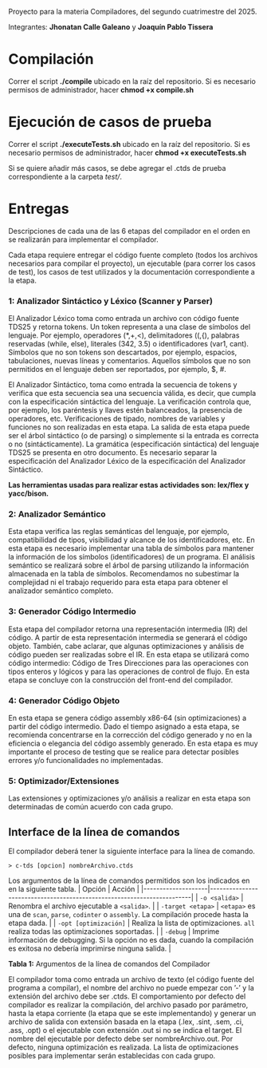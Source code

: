 Proyecto para la materia Compiladores, del segundo cuatrimestre del 2025.

Integrantes: **Jhonatan Calle Galeano** y **Joaquín Pablo Tissera**

# Compilación
Correr el script **./compile** ubicado en la raíz del repositorio.
Si es necesario permisos de administrador, hacer **chmod +x compile.sh**

# Ejecución de casos de prueba
Correr el script **./executeTests.sh** ubicado en la raíz del repositorio.
Si es necesario permisos de administrador, hacer **chmod +x executeTests.sh**

Si se quiere añadir más casos, se debe agregar el .ctds de prueba correspondiente a la carpeta _test/_.

# Entregas

Descripciones de cada una de las 6 etapas del compilador en el orden en se realizarán para implementar
el compilador.

Cada etapa requiere entregar el código fuente completo (todos los archivos necesarios para compilar el
proyecto), un ejecutable (para correr los casos de test), los casos de test utilizados y la documentación
correspondiente a la etapa.


### 1: Analizador Sintáctico y Léxico (Scanner y Parser)
El Analizador Léxico toma como entrada un archivo con código fuente TDS25 y retorna tokens.
Un token representa a una clase de símbolos del lenguaje.
Por ejemplo, operadores (*,+,<), delimitadores ((,{), palabras reservadas (while, else), literales (342, 3.5) o identificadores (var1, cant).
Símbolos que no son tokens son descartados, por ejemplo, espacios, tabulaciones, nuevas líneas y comentarios.
Aquellos símbolos que no son permitidos en el lenguaje deben ser reportados, por ejemplo, $, #.


El Analizador Sintáctico, toma como entrada la secuencia de tokens y verifica que esta secuencia sea
una secuencia válida, es decir, que cumpla con la especificación sintáctica del lenguaje. 
La verificación controla que, por ejemplo, los paréntesis y llaves estén balanceados, la presencia de operadores, etc.
Verificaciones de tipado, nombres de variables y funciones no son realizadas en esta etapa. 
La salida de esta etapa puede ser el árbol sintáctico (o de parsing) o simplemente si la entrada es correcta o no (sintácticamente).
La gramática (especificación sintáctica) del lenguaje TDS25 se presenta en otro documento. 
Es necesario separar la especificación del Analizador Léxico de la especificación del Analizador Sintáctico.

**Las herramientas usadas para realizar estas actividades son: lex/flex y yacc/bison.**


### 2: Analizador Semántico
Esta etapa verifica las reglas semánticas del lenguaje, por ejemplo, compatibilidad de tipos, visibilidad
y alcance de los identificadores, etc. 
En esta etapa es necesario implementar una tabla de símbolos para mantener la información de los símbolos (identificadores) de un programa. 
El análisis semántico se realizará sobre el árbol de parsing utilizando la información almacenada en la tabla de símbolos.
Recomendamos no subestimar la complejidad ni el trabajo requerido para esta etapa para obtener el analizador semántico completo.


### 3: Generador Código Intermedio
Esta etapa del compilador retorna una representación intermedia (IR) del código. 
A partir de esta representación intermedia se generará el código objeto. También, cabe aclarar, que algunas optimizaciones y análisis de código pueden ser realizadas sobre el IR.
En esta etapa se utilizará como código intermedio: Código de Tres Direcciones para las operaciones con tipos enteros y lógicos y para las operaciones de control de flujo.
En esta etapa se concluye con la construcción del front-end del compilador.


### 4: Generador Código Objeto
En esta etapa se genera código assembly x86-64 (sin optimizaciones) a partir del código intermedio. 
Dado el tiempo asignado a esta etapa, se recomienda concentrarse en la corrección del código generado y no en la eficiencia o elegancia del código assembly generado.
En esta etapa es muy importante el proceso de testing que se realice para detectar posibles errores y/o funcionalidades no implementadas.


### 5: Optimizador/Extensiones
Las extensiones y optimizaciones y/o análisis a realizar en esta etapa son determinadas de común
acuerdo con cada grupo.


## Interface de la línea de comandos
El compilador deberá tener la siguiente interface para la línea de comando.

``> c-tds [opcion] nombreArchivo.ctds``

Los argumentos de la línea de comandos permitidos son los indicados en en la siguiente tabla.
| Opción             | Acción                                                                 |
|--------------------|------------------------------------------------------------------------|
| `-o <salida>`      | Renombra el archivo ejecutable a `<salida>`.                           |
| `-target <etapa>`  | `<etapa>` es una de `scan`, `parse`, `codinter` o `assembly`. La compilación procede hasta la etapa dada. |
| `-opt [optimización]` | Realiza la lista de optimizaciones. `all` realiza todas las optimizaciones soportadas. |
| `-debug`           | Imprime información de debugging. Si la opción no es dada, cuando la compilación es exitosa no debería imprimirse ninguna salida. |

**Tabla 1:** Argumentos de la línea de comandos del Compilador

El compilador toma como entrada un archivo de texto (el código fuente del programa a compilar), el nombre del
archivo no puede empezar con ’-’ y la extensión del archivo debe ser .ctds.
El comportamiento por defecto del compilador es realizar la compilación, del archivo pasado por parámetro, hasta la etapa corriente (la etapa que se este implementando) y generar un archivo de salida con extensión basada en la etapa (.lex, .sint, .sem, .ci, .ass, .opt) o el ejecutable con extensión .out si no se indica el target. 
El nombre del ejecutable por defecto debe ser nombreArchivo.out.
Por defecto, ninguna optimización es realizada. 
La lista de optimizaciones posibles para implementar serán establecidas con cada grupo.
